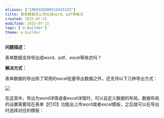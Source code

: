 ```yaml
---
aliases: ["1969320300515415223"]
title: 表单数据怎么导出成word、pdf等格式
created: 2025-07-15
modified: 2025-07-15
tags: ['e-builder']
theme: e-builder
---
```


**问题描述：**

表单数据支持导出成word、pdf、excel等格式吗？

**解决方式：**

表单数据的导出除了常用的excel批量导出数据之外，还支持以下几种导出方式：

![](https://myhelpdoc.oss-cn-heyuan.aliyuncs.com/mdimages/fbabc802bcb6243824c926dc22caf062.jpg)

在这其中，导出为word详情或者excel详情时，可以自定义数据的布局。数据布局的设置需要现在表单【打印】功能出上传word或者excel模板，之后就可以在导出时选择对应的模板：

